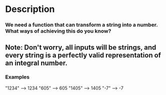 # Description

### We need a function that can transform a string into a number. What ways of achieving this do you know?

## Note: Don't worry, all inputs will be strings, and every string is a perfectly valid representation of an integral number.

### Examples

"1234" --> 1234
"605" --> 605
"1405" --> 1405
"-7" --> -7

